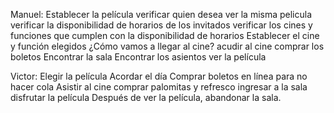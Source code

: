 Manuel:
Establecer la película 
verificar quien desea ver la misma pelicula
verificar la disponibilidad de horarios de los invitados verificar los cines y funciones que cumplen con la disponibilidad  de horarios
Establecer el cine y función elegidos
¿Cómo vamos a llegar al cine? 
acudir al cine 
comprar los boletos 
Encontrar la sala
Encontrar los asientos
ver la película

Victor:
Elegir la película
    Acordar el día
    Comprar boletos en línea para no hacer cola
    Asistir al cine
    comprar palomitas y refresco
    ingresar a la sala
    disfrutar la película
    Después de ver la película, abandonar la sala.

